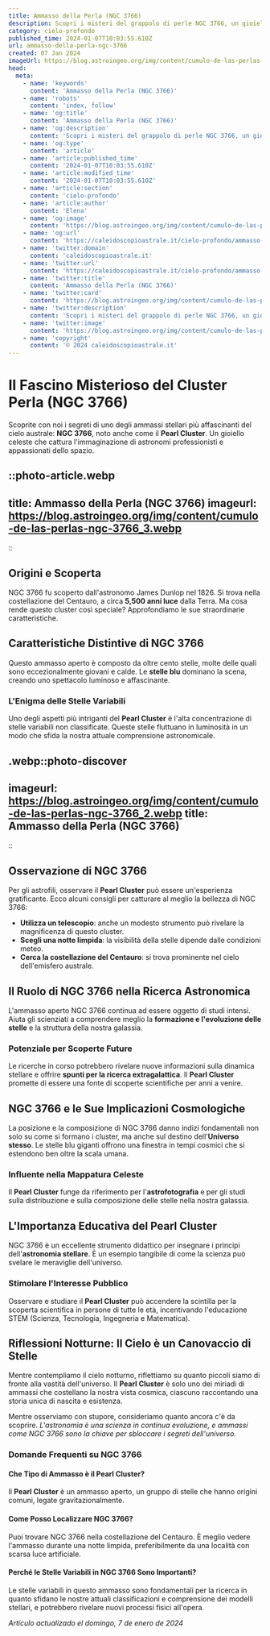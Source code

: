 ```yaml
---
title: Ammasso della Perla (NGC 3766)
description: Scopri i misteri del grappolo di perle NGC 3766, un gioiello cosmico brillante nel cielo notturno, nellarticolo esclusivo!
category: cielo-profondo
published_time: 2024-01-07T10:03:55.610Z
url: ammasso-della-perla-ngc-3766
created: 07 Jan 2024
imageUrl: https://blog.astroingeo.org/img/content/cumulo-de-las-perlas-ngc-3766_3.webp
head:
  meta:
    - name: 'keywords'
      content: 'Ammasso della Perla (NGC 3766)'
    - name: 'robots'
      content: 'index, follow'
    - name: 'og:title'
      content: 'Ammasso della Perla (NGC 3766)'
    - name: 'og:description'
      content: 'Scopri i misteri del grappolo di perle NGC 3766, un gioiello cosmico brillante nel cielo notturno, nellarticolo esclusivo!'
    - name: 'og:type'
      content: 'article'
    - name: 'article:published_time'
      content: '2024-01-07T10:03:55.610Z'
    - name: 'article:modified_time'
      content: '2024-01-07T10:03:55.610Z'
    - name: 'article:section'
      content: 'cielo-profondo'
    - name: 'article:author'
      content: 'Elena'
    - name: 'og:image'
      content: 'https://blog.astroingeo.org/img/content/cumulo-de-las-perlas-ngc-3766_3.webp'
    - name: 'og:url'
      content: 'https://caleidoscopioastrale.it/cielo-profondo/ammasso-della-perla-ngc-3766'
    - name: 'twitter:domain'
      content: 'caleidoscopioastrale.it'
    - name: 'twitter:url'
      content: 'https://caleidoscopioastrale.it/cielo-profondo/ammasso-della-perla-ngc-3766'
    - name: 'twitter:title'
      content: 'Ammasso della Perla (NGC 3766)'
    - name: 'twitter:card'
      content: 'https://blog.astroingeo.org/img/content/cumulo-de-las-perlas-ngc-3766_3.webp'
    - name: 'twitter:description'
      content: 'Scopri i misteri del grappolo di perle NGC 3766, un gioiello cosmico brillante nel cielo notturno, nellarticolo esclusivo!'
    - name: 'twitter:image'
      content: 'https://blog.astroingeo.org/img/content/cumulo-de-las-perlas-ngc-3766_3.webp'
    - name: 'copyright'
      content: '© 2024 caleidoscopioastrale.it'
---
```

# Il Fascino Misterioso del Cluster Perla (NGC 3766)

Scoprite con noi i segreti di uno degli ammassi stellari più affascinanti del cielo australe: **NGC 3766**, noto anche come il **Pearl Cluster**. Un gioiello celeste che cattura l'immaginazione di astronomi professionisti e appassionati dello spazio.

::photo-article.webp
---
title: Ammasso della Perla (NGC 3766)
imageurl: https://blog.astroingeo.org/img/content/cumulo-de-las-perlas-ngc-3766_3.webp
---
::

## Origini e Scoperta

NGC 3766 fu scoperto dall'astronomo James Dunlop nel 1826. Si trova nella costellazione del Centauro, a circa **5,500 anni luce** dalla Terra. Ma cosa rende questo cluster così speciale? Approfondiamo le sue straordinarie caratteristiche.

## Caratteristiche Distintive di NGC 3766

Questo ammasso aperto è composto da oltre cento stelle, molte delle quali sono eccezionalmente giovani e calde. Le **stelle blu** dominano la scena, creando uno spettacolo luminoso e affascinante.

### L'Enigma delle Stelle Variabili

Uno degli aspetti più intriganti del **Pearl Cluster** è l'alta concentrazione di stelle variabili non classificate. Queste stelle fluttuano in luminosità in un modo che sfida la nostra attuale comprensione astronomicale.

.webp::photo-discover
---
imageurl: https://blog.astroingeo.org/img/content/cumulo-de-las-perlas-ngc-3766_2.webp
title: Ammasso della Perla (NGC 3766)
---
::

## Osservazione di NGC 3766

Per gli astrofili, osservare il **Pearl Cluster** può essere un'esperienza gratificante. Ecco alcuni consigli per catturare al meglio la bellezza di NGC 3766:

- **Utilizza un telescopio**: anche un modesto strumento può rivelare la magnificenza di questo cluster.
- **Scegli una notte limpida**: la visibilità della stelle dipende dalle condizioni meteo.
- **Cerca la costellazione del Centauro**: si trova prominente nel cielo dell'emisfero australe.

## Il Ruolo di NGC 3766 nella Ricerca Astronomica

L'ammasso aperto NGC 3766 continua ad essere oggetto di studi intensi. Aiuta gli scienziati a comprendere meglio la **formazione e l'evoluzione delle stelle** e la struttura della nostra galassia.

### Potenziale per Scoperte Future

Le ricerche in corso potrebbero rivelare nuove informazioni sulla dinamica stellare e offrire **spunti per la ricerca extragalattica**. Il **Pearl Cluster** promette di essere una fonte di scoperte scientifiche per anni a venire.

## NGC 3766 e le Sue Implicazioni Cosmologiche

La posizione e la composizione di NGC 3766 danno indizi fondamentali non solo su come si formano i cluster, ma anche sul destino dell'**Universo stesso**. Le stelle blu giganti offrono una finestra in tempi cosmici che si estendono ben oltre la scala umana.

### Influente nella Mappatura Celeste

Il **Pearl Cluster** funge da riferimento per l'**astrofotografia** e per gli studi sulla distribuzione e sulla composizione delle stelle nella nostra galassia.

## L'Importanza Educativa del Pearl Cluster

NGC 3766 è un eccellente strumento didattico per insegnare i principi dell'**astronomia stellare**. È un esempio tangibile di come la scienza può svelare le meraviglie dell'universo.

### Stimolare l'Interesse Pubblico

Osservare e studiare il **Pearl Cluster** può accendere la scintilla per la scoperta scientifica in persone di tutte le età, incentivando l'educazione STEM (Scienza, Tecnologia, Ingegneria e Matematica).

## Riflessioni Notturne: Il Cielo è un Canovaccio di Stelle

Mentre contempliamo il cielo notturno, riflettiamo su quanto piccoli siamo di fronte alla vastità dell'universo. Il **Pearl Cluster** è solo uno dei miriadi di ammassi che costellano la nostra vista cosmica, ciascuno raccontando una storia unica di nascita e esistenza.

Mentre osserviamo con stupore, consideriamo quanto ancora c'è da scoprire. *L'astronomia è una scienza in continua evoluzione, e ammassi come NGC 3766 sono la chiave per sbloccare i segreti dell'universo.*

### Domande Frequenti su NGC 3766

#### Che Tipo di Ammasso è il Pearl Cluster?

Il **Pearl Cluster** è un ammasso aperto, un gruppo di stelle che hanno origini comuni, legate gravitazionalmente.

#### Come Posso Localizzare NGC 3766?

Puoi trovare NGC 3766 nella costellazione del Centauro. È meglio vedere l'ammasso durante una notte limpida, preferibilmente da una località con scarsa luce artificiale.

#### Perché le Stelle Variabili in NGC 3766 Sono Importanti?

Le stelle variabili in questo ammasso sono fondamentali per la ricerca in quanto sfidano le nostre attuali classificazioni e comprensione dei modelli stellari, e potrebbero rivelare nuovi processi fisici all'opera.

_Artículo actualizado el domingo, 7 de enero de 2024_